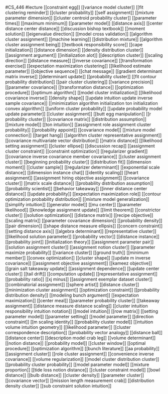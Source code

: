 #CS_446
#lecture
[[constraint egg]]
[[variance model cluster]]
[[fit clustering reminder]]
[[cluster probability]]
[[self assignment]]
[[mixture parameter dimension]]
[[cluster centroid probability cluster]]
[[parameter times]]
[[maximum minimum]]
[[parameter model]]
[[distance axis]]
[[center distance center distance]]
[[discussion bishop textbook]]
[[moment solution]]
[[eigenvalue direction]]
[[model cross validation]]
[[algorithm cluster assignment]]
[[machine learning]]
[[distribution mixture]]
[[algorithm cluster assignment being]]
[[textbook responsibility score]]
[[cape initialization]]
[[distance dimension]]
[[density distribution cluster]]
[[assignment argument]]
[[initialization alot]]
[[description cluster]]
[[scaling direction]]
[[distance measure]]
[[inverse covariance]]
[[transformation exercise]]
[[expectation maximization clustering]]
[[likelihood estimate parameter]]
[[objective sequence]]
[[chat message]]
[[gradient determinant matrix inverse]]
[[determinant update]]
[[probability cluster]]
[[fit contour probability distribution]]
[[pair cluster clustering]]
[[variance precision]]
[[parameter covariance]]
[[transformation distance]]
[[optimization procedure]]
[[optimum algorithm]]
[[model cluster initialization]]
[[likelihood covariance inverse]]
[[density shape]]
[[update intuition update inverse sample covariance]]
[[minimization algorithm initialization ton initialization convex algorithm]]
[[uniform cluster probability]]
[[update probability model update parameter]]
[[cluster assignment]]
[[butt egg manipulation]]
[[r probability cluster]]
[[covariance matrix]]
[[distribution assumption]]
[[mixture model]]
[[ton intuition]]
[[assignment role assignment cluster probability]]
[[probability appoint]]
[[covariance model]]
[[mixture model connection]]
[[target hang]]
[[algorithm cluster representative assignment]]
[[covariance multivariate vector distribution]]
[[matrix distance]]
[[likelihood setting assignment]]
[[cluster ellipse]]
[[discussion recap]]
[[assignment cluster constraint]]
[[constraint optimization]]
[[regularizer gradient]]
[[covariance inverse covariance member covariance]]
[[cluster assignment cluster]]
[[beginning probability cluster]]
[[distribution fit]]
[[dimension moment]]
[[cluster sample]]
[[regularizer determinant]]
[[exponential scale distance]]
[[dimension instance chat]]
[[identity scaling]]
[[heart assignment]]
[[assignment hiring objective assignment]]
[[covariance cluster]]
[[matrix scale distance]]
[[probability distribution assumption]]
[[probability scientist]]
[[behavior takeaway]]
[[inner distance center distance]]
[[update probability]]
[[expectation maximization role]]
[[contour optimization probability distribution]]
[[mixture model generalization]]
[[simplify intuition]]
[[generator model]]
[[mu center]]
[[parameter likelihood]]
[[knowledge assignment update]]
[[limit theorem]]
[[constrictor cluster]]
[[solution optimization]]
[[distance matrix]]
[[recipe objective]]
[[scaling matrix]]
[[parameter covariance dimension]]
[[probability density]]
[[pair dimension]]
[[shape distance measure ellipsis]]
[[concern constraint]]
[[setting distance axis]]
[[algebra determinant]]
[[representative cluster]]
[[likelihood solution parameter]]
[[probability vector]]
[[distance instance]]
[[probability joint]]
[[initialization theory]]
[[assignment parameter pair]]
[[solution assignment cluster]]
[[assignment notion cluster]]
[[parameter maximize probability]]
[[variance cluster]]
[[ground truth]]
[[minimum member]]
[[convex optimization]]
[[cluster shape]]
[[update m inverse covariance]]
[[assignment objective assignment]]
[[kameez objective]]
[[grain salt takeaway update]]
[[assignment dependence]]
[[update center cluster]]
[[tail drift]]
[[computation update]]
[[representative assignment]]
[[probability ratio]]
[[xj minus]]
[[assignment exemplar dataset cluster]]
[[combinatorial assignment]]
[[sphere artist]]
[[distance cluster]]
[[minimization cluster assignment]]
[[optimization constraint]]
[[probability distribution density]]
[[modeling bunch argument]]
[[expectation maximization]]
[[center meal]]
[[parameter probability cluster]]
[[takeaway assignment]]
[[distance measure distance scaling]]
[[cluster intuition responsibility intuition notation]]
[[model intuition]]
[[row matrix]]
[[setting parameter model]]
[[parameter setting]]
[[model parameter]]
[[direction constraint]]
[[m scaling identity]]
[[probability cluster model]]
[[intuition volume intuition geometry]]
[[likelihood parameter]]
[[cluster correspondence description]]
[[probability vector analogy]]
[[distance ball]]
[[distance center]]
[[description model crab leg]]
[[volume determinant]]
[[notion distance]]
[[probability model]]
[[cluster window]]
[[optimal procedure]]
[[optimization algorithm]]
[[bunch literature]]
[[aa probability]]
[[assignment cluster]]
[[role cluster assignment]]
[[convenience inverse covariance]]
[[volume regularization]]
[[model cluster distribution cluster]]
[[probability cluster probability]]
[[model parameter model]]
[[mixture proportion]]
[[tide loss notion distance]]
[[cluster constraint model]]
[[bowl distance]]
[[bulb distance]]
[[cluster density]]
[[parameter cluster]]
[[covariance vector]]
[[mission length measurement crab]]
[[distribution density cluster]]
[[sub constraint solution intuition]]
